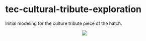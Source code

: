 # tec-cultural-tribute-exploration
Initial modeling for the culture tribute piece of the hatch.


<div align="center">
  <img src="https://raw.githubusercontent.com/TECommons/tec-cultural-tribute-exploration/main/Screenshot%20from%202020-11-13%2015-41-56.png"/>
</div>
